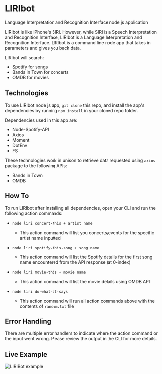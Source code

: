 # LIRIbot

Language Interpretation and Recognition Interface node js application

LIRIbot is like iPhone's SIRI. However, while SIRI is a Speech Interpretation and Recognition Interface, LIRIbot is a Language Interpretation and Recognition Interface. LIRIbot is a command line node app that takes in parameters and gives you back data.

LIRIbot will search:

- Spotify for songs
- Bands in Town for concerts
- OMDB for movies

## Technologies

To use LIRIbot node js app, `git clone` this repo, and install the app's dependencies by running `npm install` in your cloned repo folder.

Dependencies used in this app are:

- Node-Spotify-API
- Axios
- Moment
- DotEnv
- FS

These technologies work in unison to retrieve data requested using `axios` package to the following APIs:

- Bands in Town
- OMDB

## How To

To run LIRIbot after installing all dependencies, open your CLI and run the following action commands:

- `node liri concert-this + artist name`
  - This action command will list you concerts/events for the specific artist name inputted

- `node liri spotify-this-song + song name`
  - This action command will list the Spotify details for the first song name encountered from the API response (at 0-index)

- `node liri movie-this + movie name`
  - This action command will list the movie details using OMDB API

- `node liri do-what-it-says`
  - This action command will run all action commands above with the contents of `random.txt` file

## Error Handling

There are multiple error handlers to indicate where the action command or the input went wrong. Please review the output in the CLI for more details.

## Live Example

![LIRIBot example](https://github.com/ianbunn/LIRIbot/blob/master/images/LIRIbot-gif.gif)